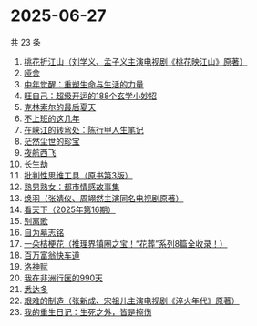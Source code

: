 # 2025-06-27

共 23 条

<!-- BEGIN WEREAD -->
<!-- 最后更新时间 2025-06-27 22:09:42 +0800 -->
1. [桃花折江山（刘学义、孟子义主演电视剧《桃花映江山》原著）](https://weread.qq.com/web/bookDetail/cd3326d0717c3e36cd3a199)
1. [哑舍](https://weread.qq.com/web/bookDetail/659321d075f86bc6g0167ed)
1. [中年觉醒：重塑生命与生活的力量](https://weread.qq.com/web/bookDetail/a8e32b20813aba09eg016d64)
1. [旺自己：超级开运的188个玄学小妙招](https://weread.qq.com/web/bookDetail/edb321d0813aba0efg01605a)
1. [克林索尔的最后夏天](https://weread.qq.com/web/bookDetail/2eb32580813aba09dg01940c)
1. [不上班的这几年](https://weread.qq.com/web/bookDetail/6e5323a0813aba08eg018ab0)
1. [在峡江的转弯处：陈行甲人生笔记](https://weread.qq.com/web/bookDetail/bca326a0813ab8f5ag016fc1)
1. [茫然尘世的珍宝](https://weread.qq.com/web/bookDetail/a0732670813aba10cg0127b6)
1. [夜航西飞](https://weread.qq.com/web/bookDetail/f8d326c071a7542af8dc0e6)
1. [长生劫](https://weread.qq.com/web/bookDetail/7df32f80813ab9fcfg0196f6)
1. [批判性思维工具（原书第3版）](https://weread.qq.com/web/bookDetail/55a325b071a2c84455a5efe)
1. [熟男熟女：都市情感故事集](https://weread.qq.com/web/bookDetail/e0932590813aba09fg011417)
1. [焕羽（张婧仪、周翊然主演同名电视剧原著）](https://weread.qq.com/web/bookDetail/65d32410813ab8df9g0149ab)
1. [看天下（2025年第16期）](https://weread.qq.com/web/bookDetail/fc9320a0813aba0d2g01228b)
1. [别离歌](https://weread.qq.com/web/bookDetail/b3f32960813aba0f7g0152c8)
1. [自为墓志铭](https://weread.qq.com/web/bookDetail/7e7326805c036d7e7b7a204)
1. [一朵桔梗花（推理界镇圈之宝！“花葬”系列8篇全收录！）](https://weread.qq.com/web/bookDetail/78a32ba0813aba065g0179fc)
1. [百万富翁快车道](https://weread.qq.com/web/bookDetail/718323107209303d7180890)
1. [洛神赋](https://weread.qq.com/web/bookDetail/36432460813ab956ag017915)
1. [我在非洲行医的990天](https://weread.qq.com/web/bookDetail/30332060813ab9fe2g011e5b)
1. [悉达多](https://weread.qq.com/web/bookDetail/dac326e0813ab9fcbg014003)
1. [艰难的制造（张新成、宋祖儿主演电视剧《淬火年代》原著）](https://weread.qq.com/web/bookDetail/a3732620595a72a376b89e4)
1. [我的重生日记：生死之外，皆是擦伤](https://weread.qq.com/web/bookDetail/d7432640813ab9560g013cc5)
<!-- END WEREAD -->
